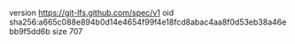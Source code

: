 version https://git-lfs.github.com/spec/v1
oid sha256:a665c088e894b0d14e4654f99f4e18fcd8abac4aa8f0d53eb38a46ebb9f5dd6b
size 707
